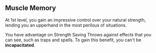 ## Muscle Memory
At 1st level, you gain an impressive control over your natural strength, lending you an upperhand in the most perilous of situations.

You have advantage on Strength Saving Throws against effects that you can see, such as traps and spells.
To gain this benefit, you can't be **incapacitated**.

<!--

-<< CHANGES >>-
- this is a new ability based off of danger sense

-<< TODO >>-
- check conditions for the last sentance
- enhance fluff in first sentance

-<< COMMENTARY >>-
- a barbarian really should always have advantage on Strength Saving Throws
- they already always have advantage on Dexterity Saving Throws
- how it was included with rage seemed confusing for a lesser save

-->
